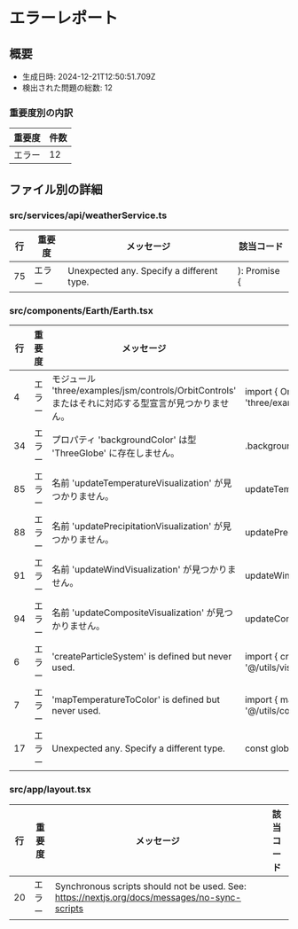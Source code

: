 # エラーレポート

## 概要

- 生成日時: 2024-12-21T12:50:51.709Z
- 検出された問題の総数: 12

### 重要度別の内訳

| 重要度 | 件数 |
|--------|------|
| エラー | 12 |

## ファイル別の詳細

### src/services/api/weatherService.ts

| 行 | 重要度 | メッセージ | 該当コード |
|-----|----------|-------------|-------------|
| 75 | エラー | Unexpected any. Specify a different type. |   ): Promise<any> { |

### src/components/Earth/Earth.tsx

| 行 | 重要度 | メッセージ | 該当コード |
|-----|----------|-------------|-------------|
| 4 | エラー | モジュール 'three/examples/jsm/controls/OrbitControls' またはそれに対応する型宣言が見つかりません。 | import { OrbitControls } from 'three/examples/jsm/controls/OrbitControls'; |
| 34 | エラー | プロパティ 'backgroundColor' は型 'ThreeGlobe' に存在しません。 |       .backgroundColor('rgba(0,0,0,0)') |
| 85 | エラー | 名前 'updateTemperatureVisualization' が見つかりません。 |         updateTemperatureVisualization(weatherData); |
| 88 | エラー | 名前 'updatePrecipitationVisualization' が見つかりません。 |         updatePrecipitationVisualization(weatherData); |
| 91 | エラー | 名前 'updateWindVisualization' が見つかりません。 |         updateWindVisualization(weatherData); |
| 94 | エラー | 名前 'updateCompositeVisualization' が見つかりません。 |         updateCompositeVisualization(weatherData); |
| 6 | エラー | 'createParticleSystem' is defined but never used. | import { createParticleSystem } from '@/utils/visualization/particles'; |
| 7 | エラー | 'mapTemperatureToColor' is defined but never used. | import { mapTemperatureToColor } from '@/utils/colors/colorMapping'; |
| 17 | エラー | Unexpected any. Specify a different type. |   const globeRef = useRef<any>(null); |

### src/app/layout.tsx

| 行 | 重要度 | メッセージ | 該当コード |
|-----|----------|-------------|-------------|
| 20 | エラー | Synchronous scripts should not be used. See: https://nextjs.org/docs/messages/no-sync-scripts |         <script src="https://unpkg.com/three@0.158.0/build/three.min.js" /> |
| 21 | エラー | Synchronous scripts should not be used. See: https://nextjs.org/docs/messages/no-sync-scripts |         <script src="https://unpkg.com/three-globe@2.28.0/dist/three-globe.min.js" /> |

